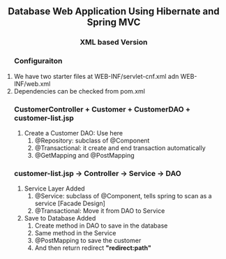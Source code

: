 <h2 align="center">Database Web Application Using Hibernate and Spring MVC</h2>
<h3 align="center">XML based Version</h3>

<ol>
	<h3>Configuraiton</h3>
	<li>We have two starter files at WEB-INF/servlet-cnf.xml adn WEB-INF/web.xml</li>
	<li>Dependencies can be checked from pom.xml</li>
</ol>

<ol>
	<h3>CustomerController + Customer + CustomerDAO + customer-list.jsp</h3>
	<ol>
		<li>Create a Customer DAO:  Use here
			<ol>
				<li>@Repository: subclass of @Component</li>
				<li>@Transactional: it create and end transaction automatically</li>
				<li>@GetMapping and @PostMapping</li>
			</ol>
		</li>
	</ol>
	<h3>customer-list.jsp -> Controller -> Service ->  DAO</h3>
	<ol>
		<li>Service Layer Added
			<ol>
				<li>@Service: subclass of @Component, tells spring to scan as a service [Facade Design]</li>
				<li>@Transactional: Move it from DAO to Service</li>
			</ol>
		</li>
		<li>Save to Database Added
			<ol>
				<li>Create method in DAO to save in the database</li>
				<li>Same method in the Service</li>
				<li>@PostMapping to save the customer</li>
				<li>And then return redirect <strong>"redirect:path"</strong></li>				
			</ol>
		</li>
	</ol>
	
</ol>